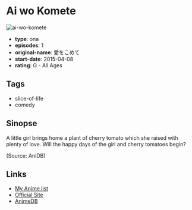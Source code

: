 # Ai wo Komete

![ai-wo-komete](https://cdn.myanimelist.net/images/anime/1394/110101.jpg)

-   **type**: ona
-   **episodes**: 1
-   **original-name**: 愛をこめて
-   **start-date**: 2015-04-08
-   **rating**: G - All Ages

## Tags

-   slice-of-life
-   comedy

## Sinopse

A little girl brings home a plant of cherry tomato which she raised with plenty of love.
Will the happy days of the girl and cherry tomatoes begin?

(Source: AniDB)

## Links

-   [My Anime list](https://myanimelist.net/anime/43722/Ai_wo_Komete)
-   [Official Site](https://dioramanimation.jimdofree.com/animation/%E6%84%9B%E3%82%92%E3%81%93%E3%82%81%E3%81%A6/)
-   [AnimeDB](http://anidb.info/perl-bin/animedb.pl?show=anime&aid=12100)
